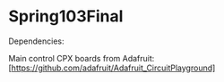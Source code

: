 # Spring103Final

Dependencies:

Main control CPX boards from Adafruit: [https://github.com/adafruit/Adafruit_CircuitPlayground]

